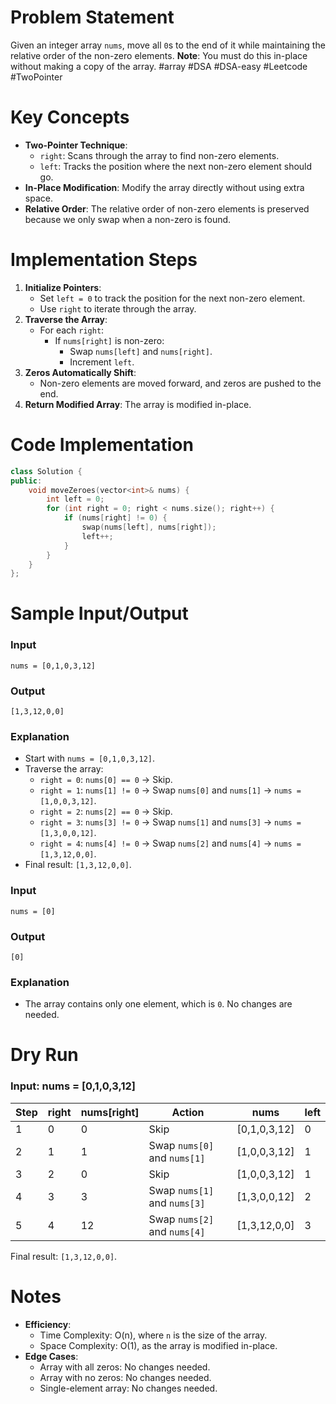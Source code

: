 # Problem Statement
Given an integer array `nums`, move all `0`s to the end of it while maintaining the relative order of the non-zero elements.
**Note**: You must do this in-place without making a copy of the array.
#array #DSA #DSA-easy #Leetcode #TwoPointer 
# Key Concepts
- **Two-Pointer Technique**:
  - `right`: Scans through the array to find non-zero elements.
  - `left`: Tracks the position where the next non-zero element should go.
- **In-Place Modification**: Modify the array directly without using extra space.
- **Relative Order**: The relative order of non-zero elements is preserved because we only swap when a non-zero is found.
# Implementation Steps
1. **Initialize Pointers**:
   - Set `left = 0` to track the position for the next non-zero element.
   - Use `right` to iterate through the array.
2. **Traverse the Array**:
   - For each `right`:
     - If `nums[right]` is non-zero:
       - Swap `nums[left]` and `nums[right]`.
       - Increment `left`.
3. **Zeros Automatically Shift**:
   - Non-zero elements are moved forward, and zeros are pushed to the end.
4. **Return Modified Array**: The array is modified in-place.
# Code Implementation
```cpp
class Solution {
public:
    void moveZeroes(vector<int>& nums) {
        int left = 0;
        for (int right = 0; right < nums.size(); right++) {
            if (nums[right] != 0) {
                swap(nums[left], nums[right]);
                left++;
            }
        }
    }
};
```
# Sample Input/Output
### Input
```plaintext
nums = [0,1,0,3,12]
```
### Output
```plaintext
[1,3,12,0,0]
```
### Explanation
- Start with `nums = [0,1,0,3,12]`.
- Traverse the array:
  - `right = 0`: `nums[0] == 0` → Skip.
  - `right = 1`: `nums[1] != 0` → Swap `nums[0]` and `nums[1]` → `nums = [1,0,0,3,12]`.
  - `right = 2`: `nums[2] == 0` → Skip.
  - `right = 3`: `nums[3] != 0` → Swap `nums[1]` and `nums[3]` → `nums = [1,3,0,0,12]`.
  - `right = 4`: `nums[4] != 0` → Swap `nums[2]` and `nums[4]` → `nums = [1,3,12,0,0]`.
- Final result: `[1,3,12,0,0]`.
### Input
```plaintext
nums = [0]
```
### Output
```plaintext
[0]
```
### Explanation
- The array contains only one element, which is `0`. No changes are needed.
# Dry Run
### Input: nums = [0,1,0,3,12]
| Step | right | nums[right] | Action                     | nums           | left |
| ---- | ----- | ----------- | -------------------------- | -------------- | ---- |
| 1    | 0     | 0           | Skip                       | [0,1,0,3,12]   | 0    |
| 2    | 1     | 1           | Swap `nums[0]` and `nums[1]` | [1,0,0,3,12]   | 1    |
| 3    | 2     | 0           | Skip                       | [1,0,0,3,12]   | 1    |
| 4    | 3     | 3           | Swap `nums[1]` and `nums[3]` | [1,3,0,0,12]   | 2    |
| 5    | 4     | 12          | Swap `nums[2]` and `nums[4]` | [1,3,12,0,0]   | 3    |
Final result: `[1,3,12,0,0]`.
# Notes
- **Efficiency**:
  - Time Complexity: O(n), where `n` is the size of the array.
  - Space Complexity: O(1), as the array is modified in-place.
- **Edge Cases**:
  - Array with all zeros: No changes needed.
  - Array with no zeros: No changes needed.
  - Single-element array: No changes needed.